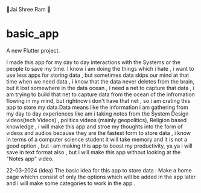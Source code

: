 🙏Jai Shree Ram 🙏


# basic_app

A new Flutter project.



I  made this app for my day to day interactions with the Systems or the people to save my time. I know i am doing the things which i hate , i want to use less apps for storing data , but sometimes data skips our mind at that time when we need data , i know that the data never deletes from the brain, but it lost somewhere in the data ocean , i need a net to capture that data , i am trying to build that net to capture data from the ocean of the infromation flowing in my mind, but rightnow i don't have that net , so i am crating this app to store my data.Data means like the information i am gathering from my day to day experiences like am i taking notes from the System Design videos(tech Videos) , politics videos (mainly geopolitics), Religion based knowledge , i will make this app and stroe my thoughts into the form of videos and audios because they are the fastest form to store data , i know in terms of a  computer science student it will take memory and it is not a good option , but i am making this app to boost my productivity, ya ya i will save in text format also , but i will make this app without looking at the "Notes app" video.


22-03-2024 (idea)
The basic idea for this app to store data :
Make a home page whichn consist of only the options which will be added in the app later and i will make some categories to work in the app .
